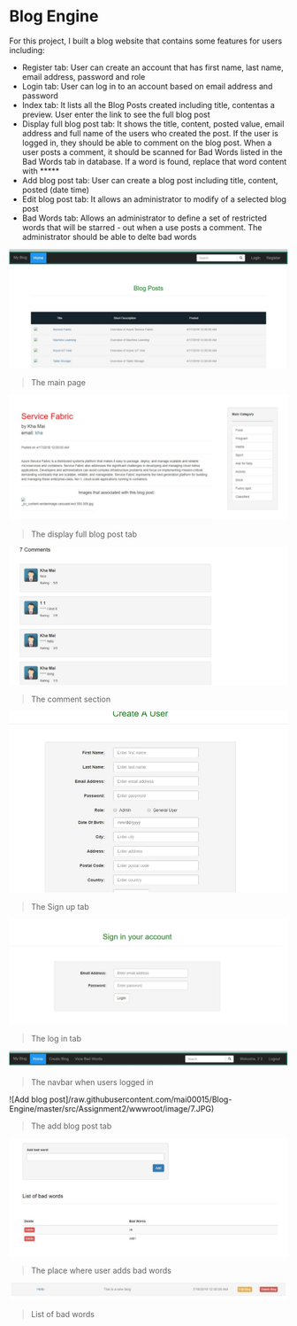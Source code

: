 # Blog Engine
For this project, I built a blog website that contains some features for users including:
* Register tab: User can create an account that has first name, last name, email address, password and role
* Login tab: User can log in to an account based on email address and password
* Index tab: It lists all the Blog Posts created including title, contentas a preview. User enter the link to see the full blog post
* Display full blog post tab: It shows the title, content, posted value, email address and full name of the users who created the post. If the user is logged in, they should be able to comment on the blog post. When a user posts a comment, it should be scanned for Bad Words listed in the Bad Words tab in database. If a word is found, replace that word content with *****
* Add blog post tab: User can create a blog post including title, content, posted (date time)
* Edit blog post tab: It allows an administrator to modify of a selected blog post
* Bad Words tab: Allows an administrator to define a set of restricted words that will be starred - out when a use posts a comment. The administrator should be able to delte bad words

![Main page](https://raw.githubusercontent.com/mai00015/Blog-Engine/master/src/Assignment2/wwwroot/image/1.JPG)  
>The main page

![Display post](https://raw.githubusercontent.com/mai00015/Blog-Engine/master/src/Assignment2/wwwroot/image/2.JPG)  
>The display full blog post tab

![Comment](https://raw.githubusercontent.com/mai00015/Blog-Engine/master/src/Assignment2/wwwroot/image/3.JPG)  
>The comment section

![Sign up](https://raw.githubusercontent.com/mai00015/Blog-Engine/master/src/Assignment2/wwwroot/image/4.JPG)  
>The Sign up tab

![Log in](https://raw.githubusercontent.com/mai00015/Blog-Engine/master/src/Assignment2/wwwroot/image/5.JPG)  
>The log in tab

![Navbar](https://raw.githubusercontent.com/mai00015/Blog-Engine/master/src/Assignment2/wwwroot/image/6.JPG)  
>The navbar when users logged in

![Add blog post]/raw.githubusercontent.com/mai00015/Blog-Engine/master/src/Assignment2/wwwroot/image/7.JPG)  
>The add blog post tab

![Add bad words](https://raw.githubusercontent.com/mai00015/Blog-Engine/master/src/Assignment2/wwwroot/image/8.JPG)  
>The place where user adds bad words

![View bad words](https://raw.githubusercontent.com/mai00015/Blog-Engine/master/src/Assignment2/wwwroot/image/9.JPG)  
>List of bad words
